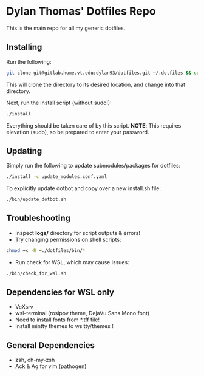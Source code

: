 # Dylan Thomas' Dotfiles Repo

This is the main repo for all my generic dotfiles.

## Installing

Run the following:

```bash
git clone git@gitlab.hume.vt.edu:dylan93/dotfiles.git ~/.dotfiles && cd ~/.dotfiles
```

This will clone the directory to its desired location, and change into that directory.

Next, run the install script (without sudo!):

```bash
./install
```

Everything should be taken care of by this script. __NOTE__: This requires elevation (sudo), so be prepared to enter your password.


## Updating

Simply run the following to update submodules/packages for dotfiles:

```bash
./install -c update_modules.conf.yaml
```

To explicitly update dotbot and copy over a new install.sh file:

```bash
./bin/update_dotbot.sh
```


## Troubleshooting

- Inspect __logs/__ directory for script outputs & errors!
- Try changing permissions on shell scripts: 

```bash
chmod +x -R ~./dotfiles/bin/*
```

- Run check for WSL, which may cause issues:

```bash
./bin/check_for_wsl.sh
```


## Dependencies for WSL only

- VcXsrv
- wsl-terminal (rosipov theme, DejaVu Sans Mono font)
- Need to install fonts from *.tff file!
- Install mintty themes to wsltty/themes !


## General Dependencies
- zsh, oh-my-zsh
- Ack & Ag for vim (pathogen)
